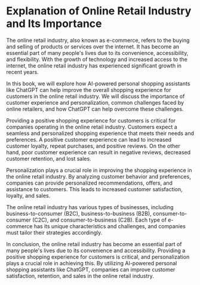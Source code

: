 Explanation of Online Retail Industry and Its Importance
======================================================================

The online retail industry, also known as e-commerce, refers to the buying and selling of products or services over the internet. It has become an essential part of many people's lives due to its convenience, accessibility, and flexibility. With the growth of technology and increased access to the internet, the online retail industry has experienced significant growth in recent years.

In this book, we will explore how AI-powered personal shopping assistants like ChatGPT can help improve the overall shopping experience for customers in the online retail industry. We will discuss the importance of customer experience and personalization, common challenges faced by online retailers, and how ChatGPT can help overcome these challenges.

Providing a positive shopping experience for customers is critical for companies operating in the online retail industry. Customers expect a seamless and personalized shopping experience that meets their needs and preferences. A positive customer experience can lead to increased customer loyalty, repeat purchases, and positive reviews. On the other hand, poor customer experience can result in negative reviews, decreased customer retention, and lost sales.

Personalization plays a crucial role in improving the shopping experience in the online retail industry. By analyzing customer behavior and preferences, companies can provide personalized recommendations, offers, and assistance to customers. This leads to increased customer satisfaction, loyalty, and sales.

The online retail industry has various types of businesses, including business-to-consumer (B2C), business-to-business (B2B), consumer-to-consumer (C2C), and consumer-to-business (C2B). Each type of e-commerce has its unique characteristics and challenges, and companies must tailor their strategies accordingly.

In conclusion, the online retail industry has become an essential part of many people's lives due to its convenience and accessibility. Providing a positive shopping experience for customers is critical, and personalization plays a crucial role in achieving this. By utilizing AI-powered personal shopping assistants like ChatGPT, companies can improve customer satisfaction, retention, and sales in the online retail industry.
